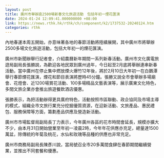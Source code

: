 ```yaml
---
layout: post
title: 廣州市舉辦逾2500場新春文化旅遊活動　包括年初一煙花匯演
date: 2024-01-24 12:09:41.000000000 +08:00
link: https://news.rthk.hk/rthk/ch/component/k2/1737532-20240124.htm
categories: rthk
---
```


內地春運本周五開始，亦意味著各地的春節活動將陸續展開，其中廣州市將舉辦2500多場文化旅遊活動，包括大年初一的煙花匯演。

廣州市新聞辦舉行記者會，介紹農曆新年期間一系列新春活動。廣州市文化廣電旅遊局副局長張勝說，為歡迎各地民眾到廣州過年，今日起至2月底將舉辦連串新春活動，當中廣州在停止集中燃放煙火爆竹12年後，將於2月10日大年初一在白鵝潭舉行春節煙花匯演，煙花和節目表演將歷時45分鐘。張勝又說全市會舉辦多場廟會、花燈會、近1200場賞花活動、100多場精品文藝表演等，展示廣東文化特色，多間文旅企業亦會推出旅遊餐飲酒店優惠。

張勝表示，為把活動辦得更具廣府特色，活動按照市區聯動、政企協同及市場主導的模式，組織全市文旅行業充分挖掘優質資源，在迎新活動、文旅產品、惠民禮包、服務保障等方面，籌劃產品供應及營造新活動。

廣州市市場監督局副局長丁力表示，今年廣州各區的花市時間會延長，規模亦擴大不少，由本月31日開始營業至年初一凌晨2時，今年年花供應亦充足，總量達1500萬盆，除傳統的年菊及桃花，水仙和玫瑰等品種的供應也非常充足。

廣州市商務局副局長陳彥川說，當局號召全市20多萬間食肆在春節期間繼續營業，並推出不同套餐和優惠。
